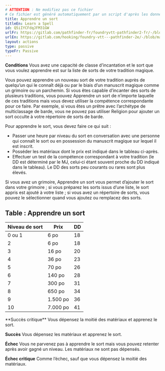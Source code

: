 ```yaml
---
# ATTENTION : Ne modifiez pas ce fichier
# Ce fichier est généré automatiquement par un script d'après les données du module Foundry VTT officiel et de sa traduction
title: Apprendre un sort
titleEn: Learn a Spell
id: Q5iIYCFdqJFM31GW
urlFr: https://gitlab.com/pathfinder-fr/foundryvtt-pathfinder2-fr/-/blob/master/data/actions/Q5iIYCFdqJFM31GW.htm
urlEn: https://gitlab.com/hooking/foundry-vtt---pathfinder-2e/-/blob/master/packs/data/actions.db/learn-a-spell.json
layout: actions
type: passive
typeFr: Passive
---
```

**Conditions** Vous avez une capacité de classe d’incantation et le sort que vous voulez apprendre est sur la liste de sorts de votre tradition magique.

Vous pouvez apprendre un nouveau sort de votre tradition auprès de quelqu’un qui le connaît déjà ou par le biais d’un manuscrit magique comme un grimoire ou un parchemin. Si vous êtes capable d’incanter des sorts de plusieurs traditions, vous pouvez Apprendre un sort de n’importe laquelle de ces traditions mais vous devez utiliser la compétence correspondante pour ce faire. Par exemple, si vous êtes un prêtre avec l’archétype de multiclassage de barde, vous ne pouvez pas utiliser Religion pour ajouter un sort occulte à votre répertoire de sorts de barde.

Pour apprendre le sort, vous devez faire ce qui suit :

- Passer une heure par niveau du sort en conversation avec une personne qui connaît le sort ou en possession du manuscrit magique sur lequel il est inscrit.
- Posséder les matériaux dont le prix est indiqué dans le tableau ci-après.
- Effectuer un test de la compétence correspondant à votre tradition (le DD est déterminé par le MJ, celui‑ci étant souvent proche du DD indiqué dans le tableau). Le DD des sorts peu courants ou rares sont plus élevés.

Si vous avez un grimoire, Apprendre un sort vous permet d’ajouter le sort dans votre grimoire ; si vous préparez les sorts issus d’une liste, le sort appris est ajouté à votre liste ; si vous avez un répertoire de sorts, vous pouvez le sélectionner quand vous ajoutez ou remplacez des sorts.

## Table : Apprendre un sort

<table class="pf2-table">
<thead>
<tr>
<th>Niveau de sort</th>
<th>Prix</th>
<th>DD</th>
</tr>
</thead>
<tbody>
<tr>
<td>0 ou 1</td>
<td>6 po</td>
<td>18</td>
</tr>
<tr>
<td>2</td>
<td>6 po</td> 
<td>18</td>
</tr>
<tr>
<td>3</td>
<td>16 po</td> 
<td>20</td>
</tr>
<tr>
<td>4</td>
<td>36 po</td> 
<td>23</td>
</tr>
<tr>
<td>5</td>
<td>70 po</td> 
<td>26</td>
</tr>
<tr>
<td>6</td>
<td>140 po</td> 
<td>28</td>
</tr>
<tr>
<td>7</td>
<td>300 po</td> 
<td>31</td>
</tr>
<tr>
<td>8</td>
<td>650 po</td> 
<td>34</td>
</tr>
<tr>
<td>9</td>
<td>1.500 po</td> 
<td>36</td>
</tr>
<tr>
<td>10</td>
<td>7.000 po</td> 
<td>41</td>
</tr>
</tbody>
</table>
**Succès critique** Vous dépensez la moitié des matériaux et apprenez le sort.

**Succès** Vous dépensez les matériaux et apprenez le sort.

**Échec** Vous ne parvenez pas à apprendre le sort mais vous pouvez retenter après avoir gagné un niveau. Les matériaux ne sont pas dépensés.

**Échec critique** Comme l’échec, sauf que vous dépensez la moitié des matériaux.
